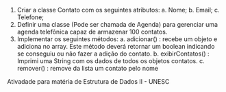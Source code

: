 
1. Criar a classe Contato com os seguintes atributos:
    a. Nome;
    b. Email;
    c. Telefone;
2. Definir uma classe (Pode ser chamada de Agenda) para gerenciar uma agenda telefônica capaz de armazenar 100 contatos.
3. Implementar os seguintes métodos:
    a. adicionar() : recebe um objeto e adiciona no array. Este método deverá
    retornar um boolean indicando se conseguiu ou não fazer a adição do
    contato.
    b. exibirContatos() : Imprimi uma String com os dados de todos os objetos
    contatos.
    c. remover() : remove da lista um contato pelo nome
    
  Ativadade para matéria de Estrutura de Dados II - UNESC

